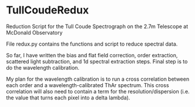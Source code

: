 # TullCoudeRedux
Reduction Script for the Tull Coude Spectrograph on the 2.7m Telescope at McDonald Observatory

File redux.py contains the functions and script to reduce spectral data.

So far, I have written the bias and flat field correction, order extraction, scattered light subtraction, and 1d spectral extraction steps.  Final step is to do the wavelength calibration.

My plan for the wavelength calibration is to run a cross correlation between each order and a wavelength-calibrated ThAr spectrum.  This cross correlation will also need to contain a term for the resolution/dispersion (i.e. the value that turns each pixel into a delta lambda).
